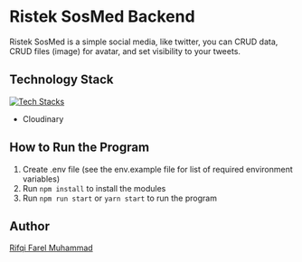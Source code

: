# Ristek SosMed Backend
Ristek SosMed is a simple social media, like twitter, you can CRUD data, CRUD files (image) for avatar, and set visibility to your tweets.

## Technology Stack
[![Tech Stacks](https://skillicons.dev/icons?i=nestjs,ts,prisma,postgres)](https://skillicons.dev)
- Cloudinary

## How to Run the Program
1. Create .env file (see the env.example file for list of required environment variables)
2. Run ```npm install``` to install the modules
3. Run ```npm run start``` or ```yarn start``` to run the program

## Author
[Rifqi Farel Muhammad](https://github.com/rifqifarelmuhammad)
